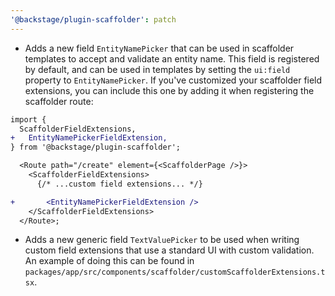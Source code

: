 ```yaml
---
'@backstage/plugin-scaffolder': patch
---
```


- Adds a new field `EntityNamePicker` that can be used in scaffolder templates to accept and validate an entity name. This field is registered by default, and can be used in templates by setting the `ui:field` property to `EntityNamePicker`. If you've customized your scaffolder field extensions, you can include this one by adding it when registering the scaffolder route:

```diff
import {
  ScaffolderFieldExtensions,
+   EntityNamePickerFieldExtension,
} from '@backstage/plugin-scaffolder';

  <Route path="/create" element={<ScaffolderPage />}>
    <ScaffolderFieldExtensions>
      {/* ...custom field extensions... */}

+       <EntityNamePickerFieldExtension />
    </ScaffolderFieldExtensions>
  </Route>;
```

- Adds a new generic field `TextValuePicker` to be used when writing custom field extensions that use a standard UI with custom validation. An example of doing this can be found in `packages/app/src/components/scaffolder/customScaffolderExtensions.tsx`.
